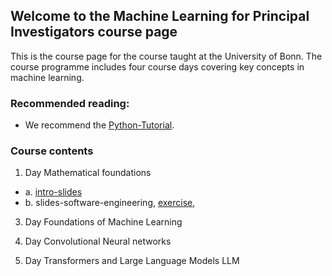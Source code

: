 ## Welcome to the Machine Learning for Principal Investigators course page

This is the course page for the course taught at the University of Bonn.
The course programme includes four course days covering key concepts in machine learning.

### Recommended reading:
- We recommend the [Python-Tutorial](https://docs.python.org/3/tutorial/index.html).


### Course contents

1. Day Mathematical foundations
  - a. [intro-slides](https://github.com/Machine-Learning-for-PIs/01a_slides_intro/blob/main/build/presentation.pdf)
  - b. slides-software-engineering, [exercise](https://github.com/Machine-Learning-for-PIs/01a_intro_exercise),

3. Day Foundations of Machine Learning

4. Day Convolutional Neural networks

5. Day Transformers and Large Language Models LLM
 
